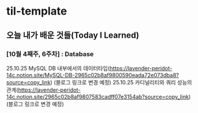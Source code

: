 # til-template

## 오늘 내가 배운 것들(Today I Learned)

### [10월 4째주, 6주차] : Database

25.10.25 MySQL DB 내부에서의 데이터타입(https://lavender-peridot-14c.notion.site/MySQL-DB-2965c02b8af9800590eada72e073dba8?source=copy_link) (블로그 링크로 변경 예정)
25.10.25 카디널리티와 쿼리 성능의 관계(https://lavender-peridot-14c.notion.site/2965c02b8af9807583cadff07e3154ab?source=copy_link) (블로그 링크로 변경 예정)